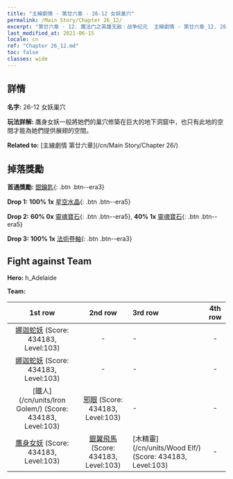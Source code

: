 ```yaml
---
title: "主線劇情 - 第廿六章 - 26-12 女妖巢穴"
permalink: /Main Story/Chapter 26_12/
excerpt: "第廿六章 - 12. 魔法门之英雄无敌：战争纪元  主線劇情 - 第廿六章_12. 26-12 女妖巢穴"
last_modified_at: 2021-06-15
locale: cn
ref: "Chapter 26_12.md"
toc: false
classes: wide
---
```


## 詳情

 **名字:** 26-12 女妖巢穴

 **玩法詳解:** 鷹身女妖一般將她們的巢穴修築在巨大的地下洞窟中，也只有此地的空間才能為她們提供展翅的空間。

 **Related to:** [主線劇情 第廿六章](/cn/Main Story/Chapter 26/)

## 掉落獎勵

 **首通獎勵:** [銀鑰匙](/cn/Items/con_693/){: .btn .btn--era3}

 **Drop 1:** **100% 1x** [星空水晶](/cn/Items/mat_94/){: .btn .btn--era5}

 **Drop 2:** **60% 0x** [靈魂寶石](/cn/Items/mat_86/){: .btn .btn--era5}, **40% 1x** [靈魂寶石](/cn/Items/mat_86/){: .btn .btn--era5}

 **Drop 3:** **100% 1x** [法術卷軸](/cn/Items/con_694/){: .btn .btn--era3}


## Fight against Team
 **Hero:** h_Adelaide

 **Team:**


  | 1st row | 2nd row | 3rd row | 4th row |
  |:----:|:----:|:----|:----:|
  | [娜迦蛇妖](/cn/units/Naga/) (Score: 434183, Level:103)  | - | - | - |
  | [娜迦蛇妖](/cn/units/Naga/) (Score: 434183, Level:103)  | - | - | - |
  | [鐵人](/cn/units/Iron Golem/) (Score: 434183, Level:103)  | [邪眼](/cn/units/Beholder/) (Score: 434183, Level:103)  | - | - |
  | [鷹身女妖](/cn/units/Harpy/) (Score: 434183, Level:103)  | [銀翼飛馬](/cn/units/Pegasus/) (Score: 434183, Level:103)  | [木精靈](/cn/units/Wood Elf/) (Score: 434183, Level:103)  | - |


